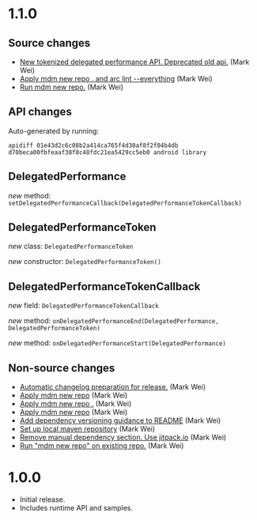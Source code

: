 # 1.1.0

## Source changes

* [New tokenized delegated performance API. Deprecated old api.](https://github.com/material-motion/material-motion-runtime-android/commit/f6f4b564b3de390697c5ba37caa2bf6cc54c4ecd) (Mark Wei)
* [Apply mdm new repo . and arc lint --everything](https://github.com/material-motion/material-motion-runtime-android/commit/dbbb16ce41ad861e79a34effbcee2713a1dc9dca) (Mark Wei)
* [Run mdm new repo.](https://github.com/material-motion/material-motion-runtime-android/commit/d725e609ea9f40f5404cd8356d79073c9af925ee) (Mark Wei)

## API changes

Auto-generated by running:

    apidiff 01e43d2c6c08b2a414ca765f4d30af8f2f04b4db d70beca00fbfeaaf38f8c48fdc21ea5429cc5eb0 android library

## DelegatedPerformance

*new* method: `setDelegatedPerformanceCallback(DelegatedPerformanceTokenCallback)`


## DelegatedPerformanceToken

*new* class: `DelegatedPerformanceToken`

*new* constructor: `DelegatedPerformanceToken()`


## DelegatedPerformanceTokenCallback

*new* field: `DelegatedPerformanceTokenCallback`

*new* method: `onDelegatedPerformanceEnd(DelegatedPerformance, DelegatedPerformanceToken)`

*new* method: `onDelegatedPerformanceStart(DelegatedPerformance)`



## Non-source changes

* [Automatic changelog preparation for release.](https://github.com/material-motion/material-motion-runtime-android/commit/d70beca00fbfeaaf38f8c48fdc21ea5429cc5eb0) (Mark Wei)
* [Apply mdm new repo](https://github.com/material-motion/material-motion-runtime-android/commit/e5e74d92d54bb0402aefb5f317a49b13fafca18a) (Mark Wei)
* [Apply mdm new repo .](https://github.com/material-motion/material-motion-runtime-android/commit/fbcc6e387c5d8b18c5d042d36fd960d7f05ed690) (Mark Wei)
* [Apply mdm new repo](https://github.com/material-motion/material-motion-runtime-android/commit/7e5be232bdee7fe1231abea17f2082814a965016) (Mark Wei)
* [Add dependency versioning guidance to README](https://github.com/material-motion/material-motion-runtime-android/commit/841e9146f75f9448df5ab05f4f5e43bb4f9cb37d) (Mark Wei)
* [Set up local maven repository](https://github.com/material-motion/material-motion-runtime-android/commit/e0e83c523dc21896563fc34dbd9e2a8606fece16) (Mark Wei)
* [Remove manual dependency section. Use jitpack.io](https://github.com/material-motion/material-motion-runtime-android/commit/1fe168259fcaa83bd2a237fdfd025ce8e655d79a) (Mark Wei)
* [Run "mdm new repo" on existing repo.](https://github.com/material-motion/material-motion-runtime-android/commit/f9743269100a801ce5ba8c67cf084f9bad130aea) (Mark Wei)


# 1.0.0

- Initial release.
- Includes runtime API and samples.
